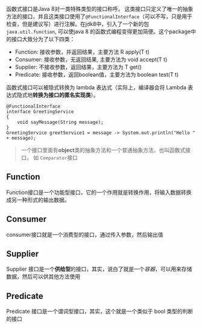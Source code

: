 函数式接口是Java 8对一类特殊类型的接口称呼。 这类接口只定义了唯一的抽象方法的接口，并且这类接口使用了`@FunctionalInterface`（可以不写，只是用于检查，但是建议写）进行注解。在jdk8中，引入了一个新的包`java.util.function`, 可以使java 8 的函数式编程变得更加简便。这个package中的接口大致分为了以下四类：

- Function: 接收参数，并返回结果，主要方法 R apply(T t)
- Consumer: 接收参数，无返回结果, 主要方法为 void accept(T t)
- Supplier: 不接收参数，返回结果，主要方法为 T get()
- Predicate: 接收参数，返回boolean值，主要方法为 boolean test(T t)

函数式接口可以被隐式转换为 lambda 表达式（实际上，编译器会将 Lambda 表达式隐式地**转换为接口的匿名实现类**）。
```
@FunctionalInterface
interface GreetingService 
{
    void sayMessage(String message);
}
GreetingService greetService1 = message -> System.out.println("Hello " + message);
```

> 一个接口里面有**object**类的抽象方法和一个普通抽象方法，也叫函数式接口， 如 `Comparator`接口
## Function 

Function接口是一个功能型接口，它的一个作用就是转换作用，将输入数据转换成另一种形式的输出数据。

## Consumer 

consumer接口就是一个消费型的接口，通过传入参数，然后输出值

## Supplier 

Supplier 接口是一个**供给型**的接口，其实，说白了就是一个*容器*，可以用来存储数据，然后可以供其他方法使用
## Predicate 

Predicate 接口是一个谓词型接口，其实，这个就是一个类似于 bool 类型的判断的接口